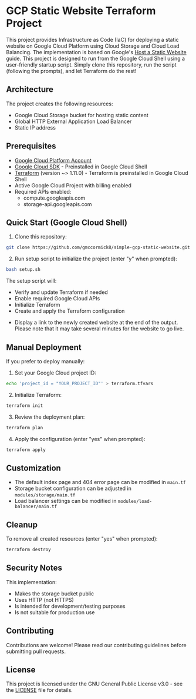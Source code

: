 <!-- textlint-disable -->
# GCP Static Website Terraform Project

This project provides Infrastructure as Code (IaC) for deploying a static website on Google Cloud Platform using Cloud Storage and Cloud Load Balancing.
The implementation is based on Google's [Host a Static Website](https://cloud.google.com/storage/docs/hosting-static-website) guide.
This project is designed to run from the Google Cloud Shell using a user-friendly startup script. Simply clone this repository, run the script (following the prompts), and let Terraform do the rest!
<!-- textlint-enable -->

## Architecture

The project creates the following resources:

- Google Cloud Storage bucket for hosting static content
- Global HTTP External Application Load Balancer
- Static IP address

## Prerequisites

- [Google Cloud Platform Account](https://console.cloud.google.com)
- [Google Cloud SDK](https://cloud.google.com/sdk/docs/install) - Preinstalled in Google Cloud Shell
- [Terraform](https://www.terraform.io/downloads) (version ~> 1.11.0) - Terraform is preinstalled in Google Cloud Shell
- Active Google Cloud Project with billing enabled
- Required APIs enabled:
  - compute.googleapis.com
  - storage-api.googleapis.com

## Quick Start (Google Cloud Shell)

1. Clone this repository:
<!-- textlint-disable -->
```bash
git clone https://github.com/gmccormick8/simple-gcp-static-website.git && cd simple-gcp-static-website
```
<!-- textlint-enable -->
2. Run setup script to initialize the project (enter "y" when prompted):

```bash
bash setup.sh
```

The setup script will:

- Verify and update Terraform if needed
- Enable required Google Cloud APIs
- Initialize Terraform
- Create and apply the Terraform configuration
<!-- textlint-disable -->
- Display a link to the newly created website at the end of the output. Please note that it may take several minutes for the website to go live.
<!-- textlint-enable -->

## Manual Deployment

If you prefer to deploy manually:

1. Set your Google Cloud project ID:

```bash
echo 'project_id = "YOUR_PROJECT_ID"' > terraform.tfvars
```

2. Initialize Terraform:

```bash
terraform init
```

3. Review the deployment plan:

```bash
terraform plan
```

4. Apply the configuration (enter "yes" when prompted):

```bash
terraform apply
```

## Customization

- The default index page and 404 error page can be modified in `main.tf`
- Storage bucket configuration can be adjusted in `modules/storage/main.tf`
- Load balancer settings can be modified in `modules/load-balancer/main.tf`

## Cleanup

To remove all created resources (enter "yes" when prompted):

```bash
terraform destroy
```

## Security Notes

This implementation:

- Makes the storage bucket public
- Uses HTTP (not HTTPS)
- Is intended for development/testing purposes
- Is not suitable for production use

## Contributing

Contributions are welcome! Please read our contributing guidelines before submitting pull requests.

## License

This project is licensed under the GNU General Public License v3.0 - see the [LICENSE](LICENSE) file for details.
